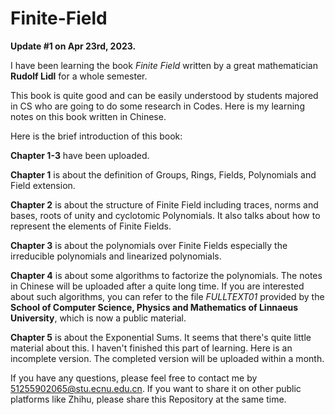 # Finite-Field
**Update #1 on Apr 23rd, 2023.**

I have been learning the book *Finite Field* written by a great mathematician **Rudolf Lidl** for a whole semester. 

This book is quite good and can be easily understood by students majored in CS who are going to do some research in Codes. Here is my learning notes on this book written in Chinese. 

Here is the brief introduction of this book:

**Chapter 1-3** have been uploaded. 

**Chapter 1** is about the definition of Groups, Rings, Fields, Polynomials and Field extension. 

**Chapter 2** is about the structure of Finite Field including traces, norms and bases, roots of unity and cyclotomic Polynomials. It also talks about how to represent the elements of Finite Fields.

**Chapter 3** is about the polynomials over Finite Fields especially the irreducible polynomials and linearized polynomials.

**Chapter 4** is about some algorithms to factorize the polynomials. The notes in Chinese will be uploaded after a quite long time. If you are interested about such algorithms, you can refer to the file *FULLTEXT01* provided by the **School of Computer Science, Physics and Mathematics of Linnaeus University**, which is now a public material.

**Chapter 5** is about the Exponential Sums. It seems that there's quite little material about this. I haven't finished this part of learning. Here is an incomplete version. The completed version will be uploaded within a month.

If you have any questions, please feel free to contact me by 51255902065@stu.ecnu.edu.cn. If you want to share it on other public platforms like Zhihu, please share this Repository at the same time.
